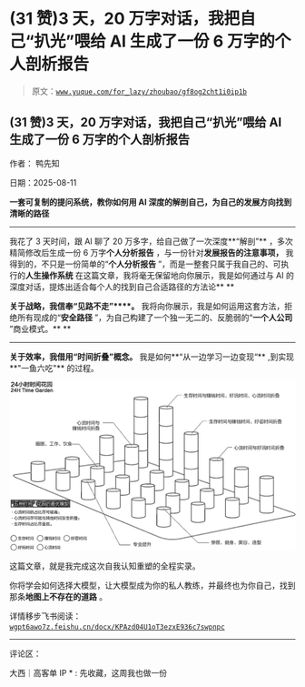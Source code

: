 # (31 赞)3 天，20 万字对话，我把自己“扒光”喂给 AI 生成了一份 6 万字的个人剖析报告

> 原文：[`www.yuque.com/for_lazy/zhoubao/gf8og2cht1i0ip1b`](https://www.yuque.com/for_lazy/zhoubao/gf8og2cht1i0ip1b)

## (31 赞)3 天，20 万字对话，我把自己“扒光”喂给 AI 生成了一份 6 万字的个人剖析报告

作者： 鸭先知

日期：2025-08-11

**一套可复制的提问系统，教你如何用 AI 深度的解剖自己，为自己的发展方向找到清晰的路径**

**  **

我花了 3 天时间，跟 AI 聊了 20 万多字，给自己做了一次深度**“解剖”** ，多次精简修改后生成一份 6 万字**个人分析报告** ，与一份针对**发展报告的注意事项，** 我得到的，不只是一份简单的“**个人分析报告** ”，而是一整套只属于我自己的、可执行的**人生操作系统** 在这篇文章，我将毫无保留地向你展示，我是如何通过与 AI 的深度对话，提炼出适合每个人的找到自己合适路径的方法论**  **

**关于战略，我信奉“见路不走”****。** 我将向你展示，我是如何运用这套方法，拒绝所有现成的“**安全路径** ”，为自己构建了一个独一无二的、反脆弱的“**一个人公司** ”商业模式。**  **

**  **

**关于效率，我借用“时间折叠”概念。** 我是如何**“从一边学习一边变现“** ,到实现**"一鱼六吃"** 的过程。

![](img/9bdfe3c1913338d7b1624236333b96da.png "None")

这篇文章，就是我完成这次自我认知重塑的全程实录。

你将学会如何选择大模型，让大模型成为你的私人教练，并最终也为你自己，找到那条**地图上不存在的道路** 。

详情移步飞书阅读：[`wgpt6awo7z.feishu.cn/docx/KPAzd04U1oT3ezxE936c7swpnpc`](https://wgpt6awo7z.feishu.cn/docx/KPAzd04U1oT3ezxE936c7swpnpc)

* * *

评论区：

大西｜高客单 IP * : 先收藏，这周我也做一份